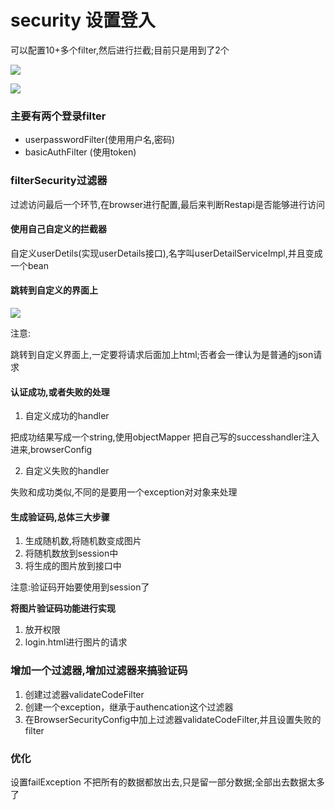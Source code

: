 


# security 设置登入
可以配置10+多个filter,然后进行拦截;目前只是用到了2个

![](https://upload-images.jianshu.io/upload_images/874748-6f0cf11f32d5f284.png?imageMogr2/auto-orient/strip%7CimageView2/2/w/1240)

![](https://upload-images.jianshu.io/upload_images/874748-8a2dddc01b1f1b09.png?imageMogr2/auto-orient/strip%7CimageView2/2/w/1240)



### 主要有两个登录filter
- userpasswordFilter(使用用户名,密码)
- basicAuthFilter (使用token)

### filterSecurity过滤器

过滤访问最后一个环节,在browser进行配置,最后来判断Restapi是否能够进行访问


#### 使用自己自定义的拦截器

自定义userDetils(实现userDetails接口),名字叫userDetailServiceImpl,并且变成一个bean

#### 跳转到自定义的界面上

![](https://upload-images.jianshu.io/upload_images/874748-f3efb058e65d36fa.png?imageMogr2/auto-orient/strip%7CimageView2/2/w/1240)


注意:

跳转到自定义界面上,一定要将请求后面加上html;否者会一律认为是普通的json请求


#### 认证成功,或者失败的处理

1. 自定义成功的handler

把成功结果写成一个string,使用objectMapper
把自己写的successhandler注入进来,browserConfig


2. 自定义失败的handler

失败和成功类似,不同的是要用一个exception对对象来处理


#### 生成验证码,总体三大步骤

1. 生成随机数,将随机数变成图片
2. 将随机数放到session中
3. 将生成的图片放到接口中

注意:验证码开始要使用到session了

**将图片验证码功能进行实现**

1. 放开权限
2. login.html进行图片的请求


### 增加一个过滤器,增加过滤器来搞验证码

1. 创建过滤器validateCodeFilter
2. 创建一个exception，继承于authencation这个过滤器
3. 在BrowserSecurityConfig中加上过滤器validateCodeFilter,并且设置失败的filter

### 优化
设置failException 不把所有的数据都放出去,只是留一部分数据;全部出去数据太多了



